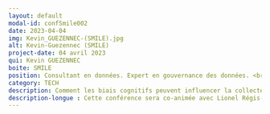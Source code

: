 ```yaml
---
layout: default
modal-id: confSmile002
date: 2023-04-04
img: Kevin_GUEZENNEC-(SMILE).jpg
alt: Kevin-Guezennec (SMILE)
project-date: 04 avril 2023
qui: Kevin GUEZENNEC
boite: SMILE
position: Consultant en données. Expert en gouvernance des données. <br>
category: TECH
description: Comment les biais cognitifs peuvent influencer la collecte, l'analyse et la prise de décision basée sur les données.
description-longue : Cette conférence sera co-animée avec Lionel Régis-Constant. Des exemples concrets seront donnés dans les domaines de la marine et de l'agroalimentaire pour montrer comment ces biais cognitifs peuvent avoir un impact négatif dans des projets IoT. Par exemple, dans le domaine maritime, on verra comment les biais cognitifs peuvent entraîner une sous-estimation des risques liés à l'utilisation d'IoT à bord des navires et comment cela peut causer des erreurs de calcul. Dans l'agroalimentaire, on verra comment les biais cognitifs peuvent entraîner une sur-estimation des résultats de l'utilisation de l'IoT dans les cultures.
---
```

